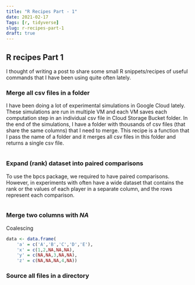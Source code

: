 ```yaml
---
title: "R Recipes Part - 1"
date: 2021-02-17
Tags: [r, tidyverse]
slug: r-recipes-part-1
draft: true
---
```


## R recipes Part 1

I thought of writing a post to share some small R snippets/recipes of useful commands that I have been using quite often lately.

### Merge all csv files in a folder

I have been doing a lot of experimental simulations in Google Cloud lately. These simulations are run in multiple VM and each VM saves each computation step in an individual csv file in Cloud Storage Bucket folder. In the end of the simulations, I have a folder with thousands of csv files (that share the same columns) that I need to merge. This recipe is a function that I pass the name of a folder and it merges all csv files in this folder and returns a single csv file.

```r

```


### Expand (rank) dataset into paired comparisons

To use the bpcs package, we required to have paired comparisons. However, in experiments with often have a wide dataset that contains the rank or the values of each player in a separate column, and the rows represent each comparison.

```r

```


### Merge two columns with *NA*
Coalescing

```r
data <- data.frame(
    'a' = c('A','B','C','D','E'),
    'x' = c(1,2,NA,NA,NA),
    'y' = c(NA,NA,3,NA,NA),
    'z' = c(NA,NA,NA,4,NA))

```


### Source all files in a directory


